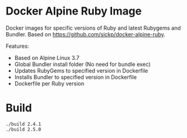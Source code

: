 # Docker Alpine Ruby Image

Docker images for specific versions of Ruby and latest Rubygems and Bundler. Based on https://github.com/sickp/docker-alpine-ruby.

Features:

* Based on Alpine Linux 3.7
* Global Bundler install folder (No need for bundle exec)
* Updates RubyGems to specified version in Dockerfile
* Installs Bundler to specified version in Dockerfile
* Dockerfile per Ruby version

# Build

    ./build 2.4.1
    ./build 2.5.0
